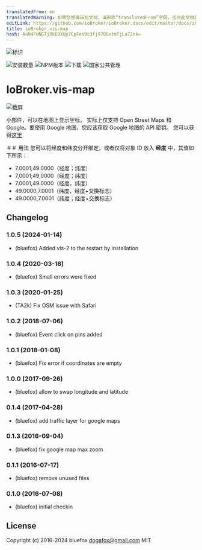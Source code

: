 ```yaml
---
translatedFrom: en
translatedWarning: 如果您想编辑此文档，请删除“translatedFrom”字段，否则此文档将再次自动翻译
editLink: https://github.com/ioBroker/ioBroker.docs/edit/master/docs/zh-cn/adapterref/iobroker.vis-map/README.md
title: ioBroker.vis-map
hash: AuN4FwNGTj3kE9XUp7CpFeo9c3fj97QGvtmTjLa72nk=
---
```

![标识](../../../en/adapterref/iobroker.vis-map/admin/vis-map.png)

![安装数量](http://iobroker.live/badges/vis-map-stable.svg)
![NPM版本](http://img.shields.io/npm/v/iobroker.vis-map.svg)
![下载](https://img.shields.io/npm/dm/iobroker.vis-map.svg)
![国家公共管理](https://nodei.co/npm/iobroker.vis-map.png?downloads=true)

# IoBroker.vis-map
![截屏](../../../en/adapterref/iobroker.vis-map/img/widgets.png)

小部件，可以在地图上显示坐标。
实际上仅支持 Open Street Maps 和 Google。要使用 Google 地图，您应该获取 Google 地图的 API 密钥。
您可以获得[这里](https://console.developers.google.com/flows/enableapi?apiid=maps_backend,geocoding_backend,directions_backend,distance_matrix_backend,elevation_backend&keyType=CLIENT_SIDE&reusekey=true)

＃＃ 用法
您可以将经度和纬度分开绑定，或者仅将对象 ID 放入 **经度** 中，其值如下所示：

- 7.0001;49.0000（经度；纬度）
- 7,0001;49,0000（经度；纬度）
- 7.0001,49.0000（经度，纬度）
- 49.0000,7.0001（纬度，经度+交换标志）
- 49.0000;7.0001（纬度；经度+交换标志）

<!-- 下一个版本的占位符（在行的开头）：

### **正在进行中** -->

## Changelog
### 1.0.5 (2024-01-14)
- (bluefox) Added vis-2 to the restart by installation

### 1.0.4 (2020-03-18)
- (bluefox) Small errors were fixed

### 1.0.3 (2020-01-25)
- (TA2k) Fix OSM issue with Safari

### 1.0.2 (2018-07-06)
- (bluefox) Event click on pins added

### 1.0.1 (2018-01-08)
- (bluefox) Fix error if coordinates are empty

### 1.0.0 (2017-09-26)
- (bluefox) allow to swap longitude and latitude

### 0.1.4 (2017-04-28)
- (bluefox) add traffic layer for google maps

### 0.1.3 (2016-09-04)
- (bluefox) fix google map max zoom

### 0.1.1 (2016-07-17)
- (bluefox) remove unused files

### 0.1.0 (2016-07-08)
- (bluefox) initial checkin

## License
 Copyright (c) 2016-2024 bluefox <dogafox@gmail.com>
 MIT